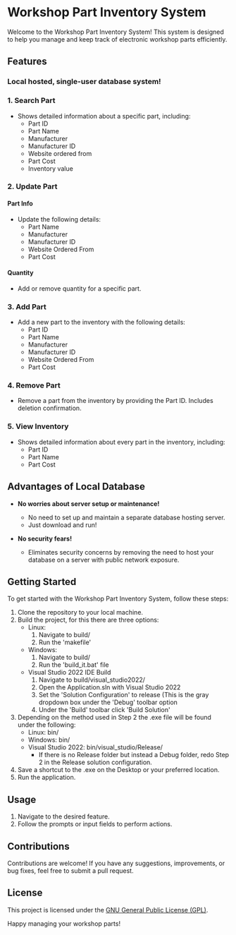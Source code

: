 # Workshop Part Inventory System

Welcome to the Workshop Part Inventory System! This system is designed to help you manage and keep track of electronic workshop parts efficiently.

## Features

### Local hosted, single-user database system!

### 1. Search Part

- Shows detailed information about a specific part, including:
  - Part ID
  - Part Name
  - Manufacturer
  - Manufacturer ID
  - Website ordered from
  - Part Cost
  - Inventory value

### 2. Update Part

#### Part Info

- Update the following details:
  - Part Name
  - Manufacturer
  - Manufacturer ID
  - Website Ordered From
  - Part Cost

#### Quantity

- Add or remove quantity for a specific part.

### 3. Add Part

- Add a new part to the inventory with the following details:
  - Part ID
  - Part Name
  - Manufacturer
  - Manufacturer ID
  - Website Ordered From
  - Part Cost

### 4. Remove Part

- Remove a part from the inventory by providing the Part ID. Includes deletion confirmation.

### 5. View Inventory

- Shows detailed information about every part in the inventory, including:
  - Part ID
  - Part Name
  - Part Cost

## Advantages of Local Database
 
- **No worries about server setup or maintenance!**
  - No need to set up and maintain a separate database hosting server.
  - Just download and run!
  
- **No security fears!**
  - Eliminates security concerns by removing the need to host your database on a server with public network exposure.

## Getting Started

To get started with the Workshop Part Inventory System, follow these steps:

1. Clone the repository to your local machine.
2. Build the project, for this there are three options:
   - Linux:
      1. Navigate to build/
      2. Run the 'makefile'
   - Windows:
      1. Navigate to build/
      2. Run the 'build_it.bat' file
   - Visual Studio 2022 IDE Build
      1. Navigate to build/visual_studio2022/
      2. Open the Application.sln with Visual Studio 2022
      3. Set the 'Solution Configuration' to release (This is the gray dropdown box under the 'Debug' toolbar option
      4. Under the 'Build' toolbar click 'Build Solution'
3. Depending on the method used in Step 2 the .exe file will be found under the following:
   - Linux: bin/
   - Windows: bin/
   - Visual Studio 2022: bin/visual_studio/Release/
     - If there is no Release folder but instead a Debug folder, redo Step 2 in the Release solution configuration.
4. Save a shortcut to the .exe on the Desktop or your preferred location.
5. Run the application.

## Usage

1. Navigate to the desired feature.
2. Follow the prompts or input fields to perform actions.

## Contributions

Contributions are welcome! If you have any suggestions, improvements, or bug fixes, feel free to submit a pull request.

## License

This project is licensed under the [GNU General Public License (GPL)](LICENSE).

Happy managing your workshop parts!
